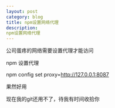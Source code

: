 ```yaml
---
layout: post
category: blog
title: npm设置网络代理
description: 
npm设置网络代理
---
```



公司蛋疼的网络需要设置代理才能访问

npm 设置代理 

npm config set proxy=http://127.0.0.1:8087

果然好用

现在我的git还用不了，待我有时间收拾你